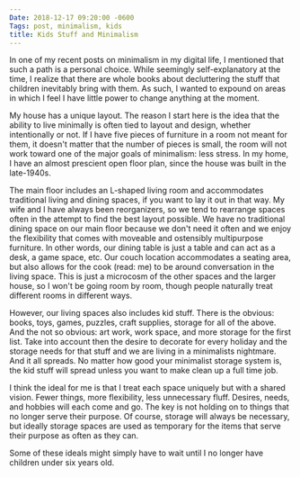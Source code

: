 ```yaml
---
Date: 2018-12-17 09:20:00 -0600
Tags: post, minimalism, kids
title: Kids Stuff and Minimalism
---
```


In one of my recent posts on minimalism in my digital life, I mentioned that such a path is a personal choice. While seemingly self-explanatory at the time, I realize that there are whole books about decluttering the stuff that children inevitably bring with them. As such, I wanted to expound on areas in which I feel I have little power to change anything at the moment.

My house has a unique layout. The reason I start here is the idea that the ability to live minimally is often tied to layout and design, whether intentionally or not. If I have five pieces of furniture in a room not meant for them, it doesn't matter that the number of pieces is small, the room will not work toward one of the major goals of minimalism: less stress. In my home, I have an almost prescient open floor plan, since the house was built in the late-1940s.

The main floor includes an L-shaped living room and accommodates traditional living and dining spaces, if you want to lay it out in that way. My wife and I have always been reorganizers, so we tend to rearrange spaces often in the attempt to find the best layout possible. We have no traditional dining space on our main floor because we don't need it often and we enjoy the flexibility that comes with moveable and ostensibly multipurpose furniture. In other words, our dining table is just a table and can act as a desk, a game space, etc. Our couch location accommodates a seating area, but also allows for the cook (read: me) to be around conversation in the living space. This is just a microcosm of the other spaces and the larger house, so I won't be going room by room, though people naturally treat different rooms in different ways.

However, our living spaces also includes kid stuff. There is the obvious: books, toys, games, puzzles, craft supplies, storage for all of the above. And the not so obvious: art work, work space, and more storage for the first list. Take into account then the desire to decorate for every holiday and the storage needs for that stuff and we are living in a minimalists nightmare.  And it all spreads. No matter how good your minimalist storage system is, the kid stuff will spread unless you want to make clean up a full time job.

I think the ideal for me is that I treat each space uniquely but with a shared vision. Fewer things, more flexibility, less unnecessary fluff. Desires, needs, and hobbies will each come and go. The key is not holding on to things that no longer serve their purpose. Of course, storage will always be necessary, but ideally storage spaces are used as temporary for the items that serve their purpose as often as they can.

Some of these ideals might simply have to wait until I no longer have children under six years old.